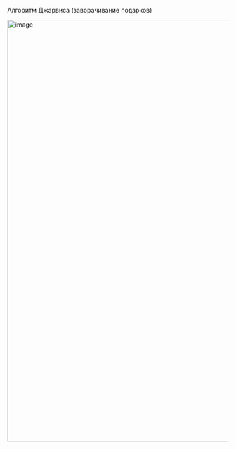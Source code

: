 Алгоритм Джарвиса (заворачивание подарков)

<img width="960" height="960" alt="image" src="https://github.com/user-attachments/assets/dc253d76-2c61-484e-b7c7-384dc0fe9826" />
